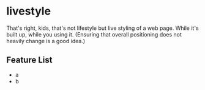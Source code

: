 livestyle
================================

That's right, kids, that's not lifestyle but live styling of a web page. While it's built up, while you using it. (Ensuring that overall positioning does not heavily change is a good idea.)

## Feature List 

* a
* b



